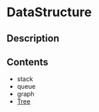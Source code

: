# DataStructure

## Description

## Contents
- stack
- queue
- graph
- [Tree](https://github.com/JoongChangYang/Algorithm/tree/master/DataStructure/Tree)



